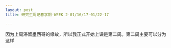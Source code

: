 ```yaml
---
layout: post
title: 研究生周记春学期-WEEK 2-01/16/17-01/22-17

---
```

因为上周滞留墨西哥的缘故，所以我正式开始上课是第二周。第二周主要可以分为这样










